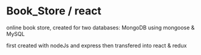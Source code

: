 # Book_Store / react
online book store, created for two databases: MongoDB using mongoose &amp; MySQL

first created with nodeJs and express then transfered into react &amp; redux
